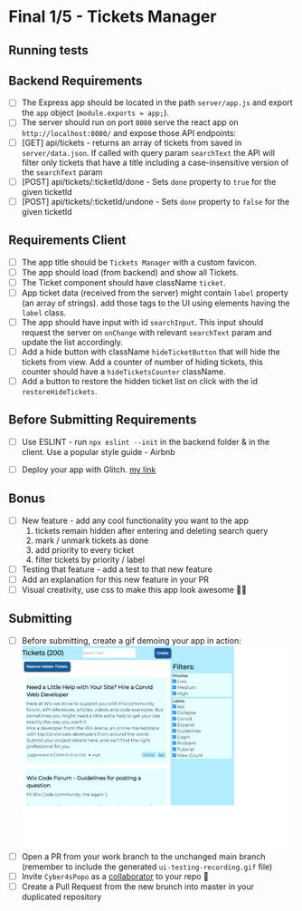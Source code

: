 # Final 1/5 - Tickets Manager
## Running tests

## Backend Requirements

- [ ] The Express app should be located in the path `server/app.js` and export the `app` object (`module.exports = app;`).
- [ ] The server should run on port `8080` serve the react app on `http://localhost:8080/` and expose those API endpoints:
- [ ] [GET] api/tickets - returns an array of tickets from saved in `server/data.json`. If called with query param `searchText` the API will filter only tickets that have a title including a case-insensitive version of the `searchText` param
- [ ] [POST] api/tickets/:ticketId/done - Sets `done` property to `true` for the given ticketId
- [ ] [POST] api/tickets/:ticketId/undone - Sets `done` property to `false` for the given ticketId

## Requirements Client

- [ ] The app title should be `Tickets Manager` with a custom favicon.
- [ ] The app should load (from backend) and show all Tickets.
- [ ] The Ticket component should have className `ticket`.
- [ ] App ticket data (received from the server) might contain `label` property (an array of strings). add those tags to the UI using elements having the `label` class.
- [ ] The app should have input with id `searchInput`. This input should request the server on `onChange` with relevant `searchText` param and update the list accordingly.
- [ ] Add a hide button with className `hideTicketButton` that will hide the tickets from view. Add a counter of number of hiding tickets, this counter should have a `hideTicketsCounter` className.
- [ ] Add a button to restore the hidden ticket list on click with the id `restoreHideTickets`.

## Before Submitting Requirements
- [ ] Use ESLINT - run `npx eslint --init` in the backend folder & in the client.
Use a popular style guide - Airbnb

- [ ] Deploy your app with Glitch. [my link](https://exciting-kind-memory.glitch.me/)

## Bonus
- [ ] New feature - add any cool functionality you want to the app
  1. tickets remain hidden after entering and deleting search query
  2. mark / unmark tickets as done
  3. add priority to every ticket
  4. filter tickets by priority / label
- [ ] Testing that feature - add a test to that new feature
- [ ] Add an explanation for this new feature in your PR 
- [ ] Visual creativity, use css to make this app look awesome 💅🏿

## Submitting
- [ ] Before submitting, create a gif demoing your app in action: ![myGif](./client/ui-testing-recording.gif)
- [ ] Open a PR from your work branch to the unchanged main branch (remember to include the generated `ui-testing-recording.gif` file)
- [ ] Invite `Cyber4sPopo` as a [collaborator](https://docs.github.com/en/github/setting-up-and-managing-your-github-user-account/inviting-collaborators-to-a-personal-repository) to your repo 👮
- [ ] Create a Pull Request from the new brunch into master in your duplicated repository
